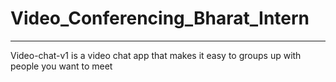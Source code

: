 # Video_Conferencing_Bharat_Intern
_________________________________________________________________________________________________________________________________________________________________________________________________
Video-chat-v1 is a video chat app that makes it easy to groups up with people you want to meet
